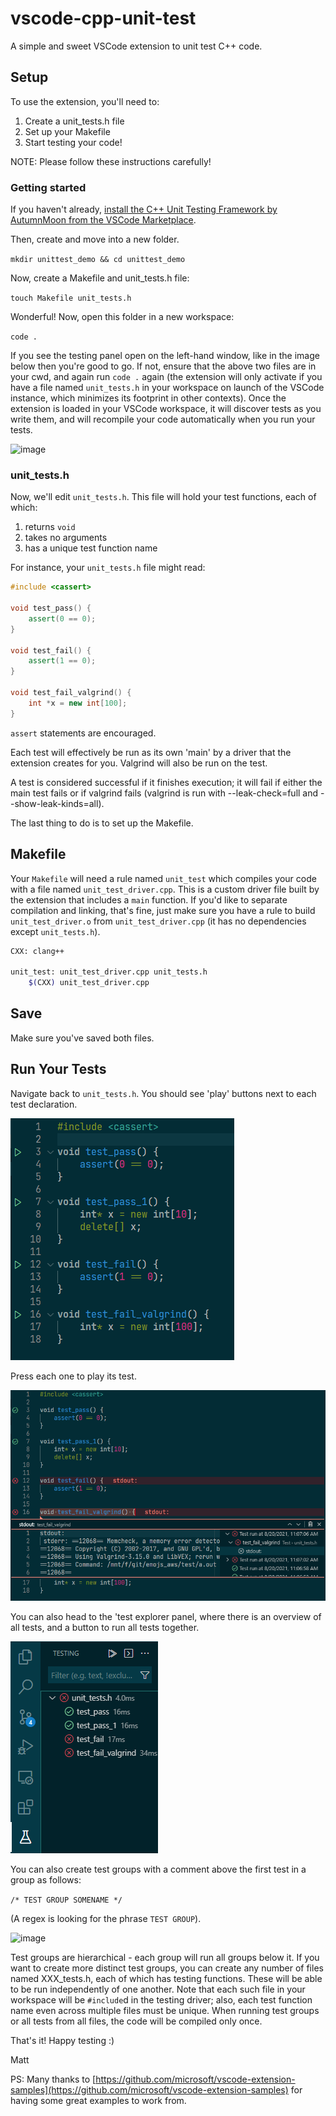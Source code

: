 # vscode-cpp-unit-test
A simple and sweet VSCode extension to unit test C++ code.

## Setup
To use the extension, you'll need to:
1)  Create a unit_tests.h file
2)  Set up your Makefile
3)  Start testing your code! 

NOTE: Please follow these instructions carefully!

### Getting started
If you haven't already, [install the C++ Unit Testing Framework by AutumnMoon from the VSCode Marketplace](https://marketplace.visualstudio.com/items?itemName=AutumnMoon.cpp-unit-test). 

Then, create and move into a new folder. 

```mkdir unittest_demo && cd unittest_demo```

Now, create a Makefile and unit_tests.h file:

```touch Makefile unit_tests.h```

Wonderful! Now, open this folder in a new workspace:

```code .```

If you see the testing panel open on the left-hand window, like in the image below then you're good to go. If not, ensure that the above two files are in your cwd, and again run ```code .``` again (the extension will only activate if you have a file named ```unit_tests.h``` in your workspace on launch of the VSCode instance, which minimizes its footprint in other contexts). Once the extension is loaded in your VSCode workspace, it will discover tests as you write them, and will recompile your code automatically when you run your tests.

![image](./images/left-hand-side.png)

### unit_tests.h

Now, we'll edit ```unit_tests.h```. This file will hold your test functions, each of which:

1)  returns ```void```
2)  takes no arguments
3)  has a unique test function name

For instance, your ```unit_tests.h``` file might read:

```cpp
#include <cassert>

void test_pass() {
    assert(0 == 0);
}

void test_fail() {
    assert(1 == 0);
}

void test_fail_valgrind() {
    int *x = new int[100];
}
```

```assert``` statements are encouraged.

Each test will effectively be run as its own 'main' by a driver that the extension creates for you. Valgrind will also be run on the test. 

A test is considered successful if it finishes execution; it will fail if either the main test fails or if valgrind fails (valgrind is run with --leak-check=full and --show-leak-kinds=all).

The last thing to do is to set up the Makefile.

## Makefile
Your ```Makefile``` will need a rule named ```unit_test``` which compiles your code with a file named ```unit_test_driver.cpp```. This is a custom driver file built by the extension that includes a ```main``` function. If you'd like to separate compilation and linking, that's fine, just make sure you have a rule to build ```unit_test_driver.o``` from ```unit_test_driver.cpp``` (it has no dependencies except ```unit_tests.h```). 

```bash
CXX: clang++

unit_test: unit_test_driver.cpp unit_tests.h 
    $(CXX) unit_test_driver.cpp
```
## Save
Make sure you've saved both files.

## Run Your Tests
Navigate back to ```unit_tests.h```. You should see 'play' buttons next to each test declaration. 

![image](./images/unit_test_img.png)

Press each one to play its test.

![image](./images/unit_test_output.png)

You can also head to the 'test explorer panel, where there is an overview of all tests, and a button to run all tests together. 

![image](./images/unit_test_testing_panel.png)

You can also create test groups with a comment above the first test in a group as follows:

```/* TEST GROUP SOMENAME */```

(A regex is looking for the phrase ```TEST GROUP```).

![image](./images/test_groups.png)

Test groups are hierarchical - each group will run all groups below it. If you want to create more distinct test groups, you can create any number of files named XXX_tests.h, each of which has testing functions. These will be able to be run independently of one another. Note that each such file in your workspace will be ```#include```d in the testing driver; also, each test function name even across multiple files must be unique. When running test groups or all tests from all files, the code will be compiled only once.

That's it! Happy testing :)

Matt

PS: Many thanks to [https://github.com/microsoft/vscode-extension-samples](https://github.com/microsoft/vscode-extension-samples) for having some great examples to work from.
